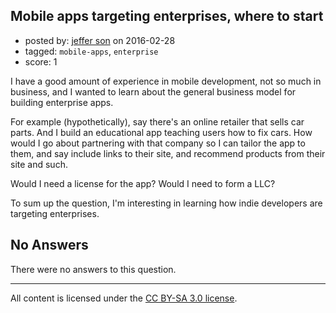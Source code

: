 ## Mobile apps targeting enterprises, where to start

- posted by: [jeffer son](https://stackexchange.com/users/5431708/jeffer-son) on 2016-02-28
- tagged: `mobile-apps`, `enterprise`
- score: 1

<p>I have a good amount of experience in mobile development, not so much in business, and I wanted to learn about the general business model for building enterprise apps.</p>

<p>For example (hypothetically), say there's an online retailer that sells car parts. And I build an educational app teaching users how to fix cars. How would I go about partnering with that company so I can tailor the app to them, and say include links to their site, and recommend products from their site and such.</p>

<p>Would I need a license for the app? Would I need to form a LLC?</p>

<p>To sum up the question, I'm interesting in learning how indie developers are targeting enterprises.</p>


## No Answers

There were no answers to this question.


---

All content is licensed under the [CC BY-SA 3.0 license](https://creativecommons.org/licenses/by-sa/3.0/).
